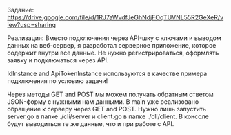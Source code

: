 Задание: https://drive.google.com/file/d/1RJ7aWvdfJeGhNdjFOqTUVNL55R2GeXeR/view?usp=sharing

Реализация:
Вместо подключения через API-шку с ключами и выводом данных на веб-сервер, я разработал серверное приложение, которое содержит внутри все данные. Не нужно регистрироваться, оформлять заявку и подключаться через API.

IdInstance and ApiTokenInstance используются в качестве примера подключения по условию задачи!

Через методы GET and POST мы можем получать обратным ответом JSON-форму с нужными нам данными. В main уже реализовано обращение к серверу через GET and POST. Нужно лишь запустить server.go в папке ./cli/server и client.go в папке ./cli/client. В консоле будут выводиться те же данные, что и при работе с API.
